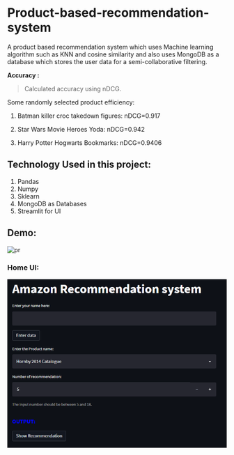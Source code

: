# Product-based-recommendation-system
A product based recommendation system which uses Machine learning algorithm such as KNN and cosine similarity and also uses MongoDB as a database which stores the user data for a semi-collaborative filtering. 

**Accuracy :** 
>Calculated accuracy using nDCG. 

Some randomly selected product efficiency: 
 1. Batman killer croc takedown figures: nDCG=0.917 

 2. Star Wars Movie Heroes Yoda: nDCG=0.942
 
 3. Harry Potter Hogwarts Bookmarks: nDCG=0.9406 
 
 ## Technology Used in this project: 
 
 1. Pandas 
 2. Numpy 
 3. Sklearn 
 4. MongoDB as Databases  
 5. Streamlit for UI  

## Demo:
![pr](https://user-images.githubusercontent.com/63343297/154102272-8f392956-931b-4f79-a78a-471cef08e668.gif)

### Home UI: 
![](images/home.PNG)

